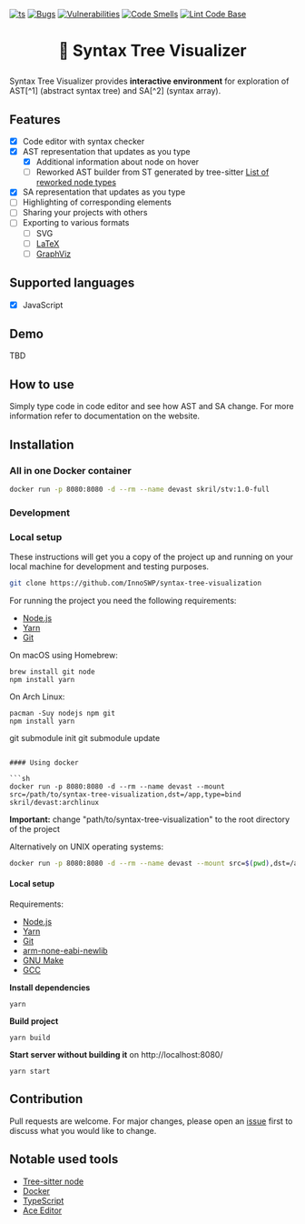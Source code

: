 [![ts](https://badgen.net/badge/-/TypeScript?icon=typescript&label&labelColor=blue&color=555555)](https://www.typescriptlang.org/)
[![Bugs](https://sonarcloud.io/api/project_badges/measure?project=InnoSWP_syntax-tree-visualization&metric=bugs)](https://sonarcloud.io/project/issues?resolved=false&types=BUG&id=InnoSWP_syntax-tree-visualization)
[![Vulnerabilities](https://sonarcloud.io/api/project_badges/measure?project=InnoSWP_syntax-tree-visualization&metric=vulnerabilities)](https://sonarcloud.io/project/issues?resolved=false&types=VULNERABILITY&id=InnoSWP_syntax-tree-visualization)
[![Code Smells](https://sonarcloud.io/api/project_badges/measure?project=InnoSWP_syntax-tree-visualization&metric=code_smells)](https://sonarcloud.io/project/issues?resolved=false&types=CODE_SMELL&id=InnoSWP_syntax-tree-visualization)
[![Lint Code Base](https://github.com/InnoSWP/syntax-tree-visualization/actions/workflows/liner.yml/badge.svg)](https://github.com/InnoSWP/syntax-tree-visualization/actions/workflows/liner.yml)

<h1>
	<p align="center">
	🌳 Syntax Tree Visualizer 
	</p>
</h1>

Syntax Tree Visualizer provides **interactive environment** for exploration of
AST[^1] (abstract syntax tree) and SA[^2] (syntax array).

## Features

-   [x] Code editor with syntax checker
-   [x] AST representation that updates as you type
    -   [x] Additional information about node on hover
    -   [ ] Reworked AST builder from ST generated by tree-sitter [List of reworked node types](/Knowledge%20base/JavaScript_Syntax_Tree_Nodes.md)
-   [x] SA representation that updates as you type
-   [ ] Highlighting of corresponding elements
-   [ ] Sharing your projects with others
-   [ ] Exporting to various formats
    -   [ ] SVG
    -   [ ] [LaTeX](https://www.latex-project.org/)
    -   [ ] [GraphViz](https://graphviz.org/)

## Supported languages

-   [x] JavaScript

## Demo

TBD

## How to use

Simply type code in code editor and see how AST and SA change.
For more information refer to documentation on the website.

## Installation

### All in one Docker container

```sh
docker run -p 8080:8080 -d --rm --name devast skril/stv:1.0-full
```

### Development

### Local setup

These instructions will get you a copy of the project up and running on
your local machine for development and testing purposes.

```sh
git clone https://github.com/InnoSWP/syntax-tree-visualization
```

For running the project you need the following requirements:
- [Node.js](https://nodejs.org/en/)
- [Yarn](https://yarnpkg.com/getting-started/install)
- [Git](https://git-scm.com/downloads)

On macOS using Homebrew:

```shell
brew install git node
npm install yarn
```
On Arch Linux:

```shell
pacman -Suy nodejs npm git
npm install yarn
```
git submodule init
git submodule update
```

#### Using docker

```sh
docker run -p 8080:8080 -d --rm --name devast --mount src=/path/to/syntax-tree-visualization,dst=/app,type=bind skril/devast:archlinux
```

**Important:** change "path/to/syntax-tree-visualization" to the root directory of the project

Alternatively on UNIX operating systems:

```sh
docker run -p 8080:8080 -d --rm --name devast --mount src=$(pwd),dst=/app,type=bind skril/devast:archlinux
```

#### Local setup

Requirements:

- [Node.js](https://nodejs.org/en/)
- [Yarn](https://yarnpkg.com/getting-started/install)
- [Git](https://git-scm.com/downloads)
- [arm-none-eabi-newlib](https://archlinux.org/packages/community/any/arm-none-eabi-newlib/)
- [GNU Make](https://www.gnu.org/software/make/)
- [GCC](https://gcc.gnu.org/)

**Install dependencies**
```shell
yarn
 ```
**Build project**

```shell
yarn build
```
**Start server without building it** on http://localhost:8080/
```shell
yarn start
```

## Contribution

Pull requests are welcome. For major changes, please open an
[issue](https://github.com/InnoSWP/syntax-tree-visualization/issues/new) first
to discuss what you would like to change.

## Notable used tools

- [Tree-sitter node](https://github.com/tree-sitter/node-tree-sitter)
- [Docker](https://www.docker.com/)
- [TypeScript](https://www.typescriptlang.org/)
- [Ace Editor](https://ace.c9.io/)

